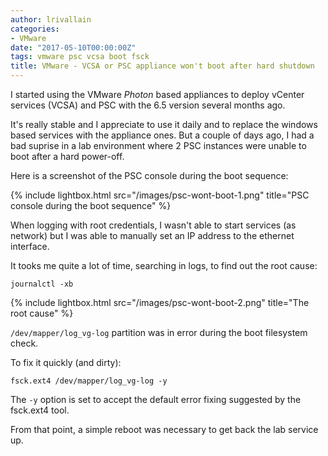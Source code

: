 ```yaml
---
author: lrivallain
categories:
- VMware
date: "2017-05-10T00:00:00Z"
tags: vmware psc vcsa boot fsck
title: VMware - VCSA or PSC appliance won't boot after hard shutdown
---
```


I started using the VMware *Photon* based appliances to deploy vCenter services (VCSA) and PSC with the 6.5 version several months ago.

It's really stable and I appreciate to use it daily and to replace the windows based services with the appliance ones. But a couple of days ago, I had a bad suprise in a lab environment where 2 PSC instances were unable to boot after a hard power-off.

Here is a screenshot of the PSC console during the boot sequence:

{% include lightbox.html src="/images/psc-wont-boot-1.png" title="PSC console during the boot sequence" %}

When logging with root credentials, I wasn't able to start services (as network) but I was able to manually set an IP address to the ethernet interface.

It tooks me quite a lot of time, searching in logs, to find out the root cause:

```
journalctl -xb
```

{% include lightbox.html src="/images/psc-wont-boot-2.png" title="The root cause" %}

``/dev/mapper/log_vg-log`` partition was in error during the boot filesystem check.

To fix it quickly (and dirty):

```
fsck.ext4 /dev/mapper/log_vg-log -y
```

The ``-y`` option is set to accept the default error fixing suggested by the fsck.ext4 tool.

From that point, a simple reboot was necessary to get back the lab service up.
